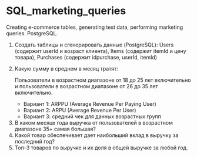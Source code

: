 # SQL_marketing_queries
Creating e-commerce tables, generating test data, performing marketing queries. 
PostgreSQL.
<br>
<ol>
  <li>
    Создать таблицы и сгенерировать данные (PostgreSQL): Users (содержит userId и возраст клиента), Items (содержит itemId и цену товара),
    Purchases (содержит idpurchase, userId, itemId)
  </li>
  <li>
    <p>Какую сумму в среднем в месяц тратят:</p>
    <p>Пользователи в возрастном диапазоне от 18 до 25 лет включительно и
       пользователи в возрастном диапазоне от 26 до 35 лет включительно.</p>
  </li>
    <ul>
      <li>Вариант 1: ARPPU (Average Revenue Per Paying User)</li>
      <li>Вариант 2: ARPU (Average Revenue Per User)</li>
      <li>Вариант 3: средний чек для данных возрастных групп</li>
    </ul>
  <li>
    В каком месяце года выручка от пользователей в возрастном диапазоне 35+ самая большая?
  </li>
  <li>
    Какой товар обеспечивает дает наибольший вклад в выручку за последний год?
  </li>
  <li>
    Топ-3 товаров по выручке и их доля в общей выручке за любой год.
  </li>
</ol>
